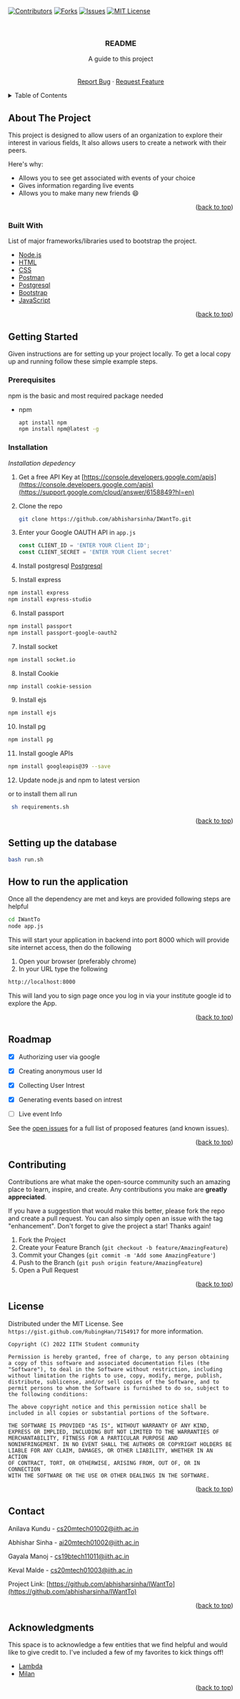 <div id="top"></div>

[![Contributors][contributors-shield]][contributors-url]
[![Forks][forks-shield]][forks-url]
[![Issues][issues-shield]][issues-url]
[![MIT License][license-shield]][license-url]
<!-- PROJECT LOGO -->
<br />
<div align="center">

  <h3 align="center">README</h3>

  <p align="center">
    A guide to this project
    <br />
    <br />
    <br />
    <a href="https://github.com/abhisharsinha/IWantTo/issues">Report Bug</a>
    ·
    <a href="https://github.com/abhisharsinha/IWantTo/issues">Request Feature</a>
  </p>
</div>



<!-- TABLE OF CONTENTS -->
<details>
  <summary>Table of Contents</summary>
  <ol>
    <li>
      <a href="#about-the-project">About The Project</a>
      <ul>
        <li><a href="#built-with">Built With</a></li>
      </ul>
    </li>
    <li>
      <a href="#getting-started">Getting Started</a>
      <ul>
        <li><a href="#prerequisites">Prerequisites</a></li>
        <li><a href="#installation">Installation</a></li>
        <li><a href="#database">Setting up the database</a></li>
      </ul>
    </li>
    <li><a href="#usage">How to run application</a></li>
    <li><a href="#roadmap">Roadmap</a></li>
    <li><a href="#contributing">Contributing</a></li>
    <li><a href="#license">License</a></li>
    <li><a href="#contact">Contact</a></li>
    <li><a href="#acknowledgments">Acknowledgments</a></li>
  </ol>
</details>



<!-- ABOUT THE PROJECT -->
## About The Project


This project is designed to allow users of an organization to explore their interest in various fields, It also allows users to create a network with their peers.

Here's why:
* Allows you to see get associated with events of your choice
* Gives information regarding live events
* Allows you to make many new friends :smile:


<p align="right">(<a href="#top">back to top</a>)</p>



### Built With

List of major frameworks/libraries used to bootstrap the project.

* [Node.js](https://nodejs.org/en/)
* [HTML](https://www.w3schools.com/html/)
* [CSS](https://www.w3schools.com/css/)
* [Postman](https://www.postman.com/)
* [Postgresql](https://www.postgresql.org/)
* [Bootstrap](https://getbootstrap.com)
* [JavaScript](https://www.w3schools.com/js/)

<p align="right">(<a href="#top">back to top</a>)</p>



<!-- GETTING STARTED -->
## Getting Started

Given instructions are for setting up your project locally.
To get a local copy up and running follow these simple example steps.

### Prerequisites

npm is the basic and most required package needed
* npm
  ```sh
  apt install npm
  npm install npm@latest -g
  ```

### Installation

_Installation depedency_

1. Get a free API Key at [https://console.developers.google.com/apis](https://console.developers.google.com/apis)(https://support.google.com/cloud/answer/6158849?hl=en)
2. Clone the repo
   ```sh
   git clone https://github.com/abhisharsinha/IWantTo.git
   ```
3. Enter your Google OAUTH API in `app.js` 
   ```js
   const CLIENT_ID = 'ENTER YOUR Client ID';
   const CLIENT_SECRET = 'ENTER YOUR Client secret'
   ```
4. Install postgresql
<a href="https://phoenixnap.com/kb/how-to-install-postgresql-on-ubuntu"> Postgresql</a>

5. Install express
  ```sh
  npm install express
  npm install express-studio
  ```
6. Install passport
  ```sh
  npm install passport
  npm install passport-google-oauth2
  ```
7. Install socket
  ```sh
  npm install socket.io
  ```
8. Install Cookie
  ```sh
  nmp install cookie-session
  ```
9. Install ejs
  ```sh
  npm install ejs
  ```
10. Install pg
  ```sh
  npm install pg
  ```
11. Install google APIs
  ```sh
  npm install googleapis@39 --save
  ```
12. Update node.js and npm to latest version

  or to install them all run
  ```sh
   sh requirements.sh
  ```
  

<p align="right">(<a href="#top">back to top</a>)</p>

## Setting up the database 

```sh 
bash run.sh
```

## How to run the application

Once all the dependency are met and keys are provided following steps are helpful
```sh
cd IWantTo
node app.js
```

This will start your application in backend into port 8000 which will provide site internet access, then do the following

1. Open your browser (preferably chrome)
2. In your URL type the following
```sh
http://localhost:8000
```

This will land you to sign page once you log in via your institute google id to explore the App.

<p align="right">(<a href="#top">back to top</a>)</p>


<!-- ROADMAP -->
## Roadmap

- [x] Authorizing user via google
- [x] Creating anonymous user Id
- [x] Collecting User Intrest
- [x] Generating events based on intrest
- [ ] Live event Info
 

See the [open issues](https://github.com/abhisharsinha/IWantTo/issues) for a full list of proposed features (and known issues).

<p align="right">(<a href="#top">back to top</a>)</p>



<!-- CONTRIBUTING -->
## Contributing

Contributions are what make the open-source community such an amazing place to learn, inspire, and create. Any contributions you make are **greatly appreciated**.

If you have a suggestion that would make this better, please fork the repo and create a pull request. You can also simply open an issue with the tag "enhancement".
Don't forget to give the project a star! Thanks again!

1. Fork the Project
2. Create your Feature Branch (`git checkout -b feature/AmazingFeature`)
3. Commit your Changes (`git commit -m 'Add some AmazingFeature'`)
4. Push to the Branch (`git push origin feature/AmazingFeature`)
5. Open a Pull Request

<p align="right">(<a href="#top">back to top</a>)</p>



<!-- LICENSE -->
## License

Distributed under the MIT License. See `https://gist.github.com/RubingHan/7154917` for more information.

```text
Copyright (C) 2022 IITH Student community

Permission is hereby granted, free of charge, to any person obtaining
a copy of this software and associated documentation files (the
"Software"), to deal in the Software without restriction, including
without limitation the rights to use, copy, modify, merge, publish,
distribute, sublicense, and/or sell copies of the Software, and to
permit persons to whom the Software is furnished to do so, subject to
the following conditions:

The above copyright notice and this permission notice shall be
included in all copies or substantial portions of the Software.

THE SOFTWARE IS PROVIDED "AS IS", WITHOUT WARRANTY OF ANY KIND,
EXPRESS OR IMPLIED, INCLUDING BUT NOT LIMITED TO THE WARRANTIES OF
MERCHANTABILITY, FITNESS FOR A PARTICULAR PURPOSE AND
NONINFRINGEMENT. IN NO EVENT SHALL THE AUTHORS OR COPYRIGHT HOLDERS BE
LIABLE FOR ANY CLAIM, DAMAGES, OR OTHER LIABILITY, WHETHER IN AN ACTION
OF CONTRACT, TORT, OR OTHERWISE, ARISING FROM, OUT OF, OR IN CONNECTION
WITH THE SOFTWARE OR THE USE OR OTHER DEALINGS IN THE SOFTWARE.
```

<p align="right">(<a href="#top">back to top</a>)</p>



<!-- CONTACT -->
## Contact

Anilava Kundu - cs20mtech01002@iith.ac.in

Abhishar Sinha - ai20mtech01002@iith.ac.in

Gayala Manoj - cs19btech11011@iith.ac.in

Keval Malde - cs20mtech01003@iith.ac.in

Project Link: [https://github.com/abhisharsinha/IWantTo](https://github.com/abhisharsinha/IWantTo)

<p align="right">(<a href="#top">back to top</a>)</p>



<!-- ACKNOWLEDGMENTS -->
## Acknowledgments

This space is to acknowledge a few entities that we find helpful and would like to give credit to. I've included a few of my favorites to kick things off!

* [Lambda](https://github.com/LambdaIITH)
* [Milan](https://gymkhana.iith.ac.in/milanhome.html)

<p align="right">(<a href="#top">back to top</a>)</p>



<!-- MARKDOWN LINKS & IMAGES -->
<!-- https://www.markdownguide.org/basic-syntax/#reference-style-links -->
[contributors-shield]: https://img.shields.io/github/contributors/othneildrew/Best-README-Template.svg?style=for-the-badge
[contributors-url]:  https://www.markdownguide.org/basic-syntax/#reference-style-links
[forks-shield]: https://img.shields.io/github/forks/othneildrew/Best-README-Template.svg?style=for-the-badge
[forks-url]: https://github.com/abhisharsinha/IWantTo/network/members
[stars-shield]: https://img.shields.io/github/stars/othneildrew/Best-README-Template.svg?style=for-the-badge
[stars-url]: https://github.com/othneildrew/Best-README-Template/stargazers
[issues-shield]: https://img.shields.io/github/issues/othneildrew/Best-README-Template.svg?style=for-the-badge
[issues-url]: https://github.com/abhisharsinha/IWantTo/issues
[license-shield]: https://img.shields.io/github/license/othneildrew/Best-README-Template.svg?style=for-the-badge
[license-url]: https://choosealicense.com/licenses/mit/

